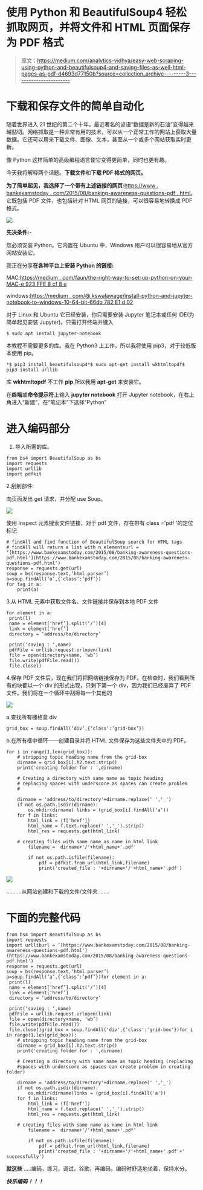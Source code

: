 # 使用 Python 和 BeautifulSoup4 轻松抓取网页，并将文件和 HTML 页面保存为 PDF 格式

> 原文：<https://medium.com/analytics-vidhya/easy-web-scraping-using-python-and-beautifulsoup4-and-saving-files-as-well-html-pages-as-pdf-d4693d77150b?source=collection_archive---------3----------------------->

# 下载和保存文件的简单自动化

随着世界进入 21 世纪的第二个十年，最近著名的谚语“数据是新的石油”变得越来越贴切。网络抓取是一种非常有用的技术，可以从一个正常工作的网站上获取大量数据。它还可以用来下载文件、图像、文本，甚至从一个或多个网站获取实时更新。

像 Python 这样简单的高级编程语言使它变得更简单，同时也更有趣。

今天我将解释两个话题。**下载文件**和**下载 PDF 格式的网页。**

**为了简单起见，我选择了一个带有上述链接的网页:**[https://www . bankexamstoday . com/2015/08/banking-awareness-questions-pdf . html](https://www.bankexamstoday.com/2015/08/banking-awareness-questions-pdf.html)。它既包括 PDF 文件，也包括针对 HTML 网页的链接，可以很容易地转换成 PDF 格式。

![](img/5959a80e9183088c3c56c4888f9ab803.png)

**先决条件:-**

您必须安装 Python。它内置在 Ubuntu 中，Windows 用户可以很容易地从官方网站安装它。

我正在分享**在各种平台上安装 Python 的链接:**

MAC:[https://medium . com/faun/the-right-way-to-set-up-python-on-your-MAC-e 923 FFE 8 cf 8 e](/@blessedmarcel1/how-to-install-jupyter-notebook-on-mac-using-homebrew-528c39fd530f)

windows:[https://medium . com/@ kswalawage/install-python-and-jupyter-notebook-to-windows-10-64-bit-66db 782 E1 d 02](/@kswalawage/install-python-and-jupyter-notebook-to-windows-10-64-bit-66db782e1d02)

对于 Linux 和 Ubuntu 它已经安装，你只需要安装 Jupyter 笔记本或任何 IDE(为简单起见安装 Jupyter)。只需打开终端并键入

```
$ sudo apt install jupyter-notebook
```

本教程不需要更多的库。我在 Python3 上工作，所以我将使用 pip3，对于较低版本使用 pip。

```
*$ pip3 install beautifulsoup4*$ sudo apt-get install wkhtmltopdf$ pip3 install urllib
```

库 **wkhtmltopdf** 不工作 **pip** 所以我用 **apt-get** 来安装它。

在**终端**或**命令提示符**上输入 **jupyter notebook** 打开 Jupyter notebook，在右上角进入“新建”，在“笔记本”下选择“Python”

# 进入编码部分

1.  导入所需的库。

```
from bs4 import BeautifulSoup as bs
import requests
import urllib
import pdfkit
```

2.刮削部件:

向页面发出 get 请求，并分配 use Soup。

![](img/44b085e68f1b60fa1cbb10839aea0386.png)

使用 Inspect 元素搜索文件链接，对于 pdf 文件，存在带有 class ='pdf '的定位标记

```
# findAll and find function of BeautifulSoup search for HTML tags
# findAll will return a list with n elementsurl = ‘[https://www.bankexamstoday.com/2015/08/banking-awareness-questions-pdf.html'](https://www.bankexamstoday.com/2015/08/banking-awareness-questions-pdf.html')
response = requests.get(url)
soup = bs(response.text,’html.parser’)
a=soup.findAll(‘a’,{‘class’:’pdf’})
for tag in a:
    print(a)
```

3.从 HTML 元素中获取文件名、文件链接并保存到本地 PDF 文件

```
for element in a:
 print(l)
 name = element[‘href’].split(‘/’)[4]
 link = element[‘href’]
 directory = ‘address/to/directory’

 print(‘saving : ‘,name)
 pdfFile = urllib.request.urlopen(link)
 file = open(directory+name, ‘wb’)
 file.write(pdfFile.read())
 file.close()
```

4.保存 PDF 文件后，现在我们将把网络链接保存为 PDF。在检查时，我们看到所有的块都以一个 div 的形式出现，只剩下第一个 div，因为我们已经废弃了 PDF 文件。我们将在一个循环中刮擦每一个其他的

![](img/5db07b34d6037d45398157b484e15cf2.png)

a.查找所有栅格盒 div

```
grid_box = soup.findAll(‘div’,{‘class’:’grid-box’})
```

b.在所有框中循环——创建目录并将 HTML 文件保存为这些文件夹中的 PDF。

```
for i in range(1,len(grid_box)):
    # stripping topic heading name from the grid-box   
    dirname = grid_box[i].h2.text.strip()
    print('creating folder for : ',dirname)

    # Creating a directory with same name as topic heading     
    # replacing spaces with underscore as spaces can create problem 
    # 

    dirname = 'address/to/directory'+dirname.replace(' ','_')
    if not os.path.isdir(dirname):
        os.mkdir(dirname) links = (grid_box[i].findAll('a'))
    for f in links:
        html_link = (f['href'])
        html_name = f.text.replace(' ','_').strip()
        html_res = requests.get(html_link)

    # creating files with same name as name in html link 
        filename =  dirname+'/'+html_name+'.pdf'

        if not os.path.isfile(filename):
            pdf = pdfkit.from_url(html_link,filename)
            print('created_file : '+dirname+'/'+html_name+'.pdf')
```

![](img/2bd7175848a568070d02399e79cea767.png)

……….从网站创建和下载的文件/文件夹……..

# 下面的完整代码

```
from bs4 import BeautifulSoup as bs
import requests
import urlliburl = ‘[https://www.bankexamstoday.com/2015/08/banking-awareness-questions-pdf.html'](https://www.bankexamstoday.com/2015/08/banking-awareness-questions-pdf.html')
response = requests.get(url)
soup = bs(response.text,’html.parser’)
a=soup.findAll(‘a’,{‘class’:’pdf’})for element in a:
 print(l)
 name = element[‘href’].split(‘/’)[4]
 link = element[‘href’]
 directory = ‘address/to/directory’

 print(‘saving : ‘,name)
 pdfFile = urllib.request.urlopen(link)
 file = open(directory+name, ‘wb’)
 file.write(pdfFile.read())
 file.close()grid_box = soup.findAll('div',{'class':'grid-box'})for i in range(1,len(grid_box)):
    # stripping topic heading name from the grid-box   
    dirname = grid_box[i].h2.text.strip()
    print('creating folder for : ',dirname)

    # Creating a directory with same name as topic heading (replacing
    #spaces with underscore as spaces can create problem in creating folder)   

    dirname = 'address/to/directory'+dirname.replace(' ','_')
    if not os.path.isdir(dirname):
        os.mkdir(dirname)links = (grid_box[i].findAll('a'))
    for f in links:
        html_link = (f['href'])
        html_name = f.text.replace(' ','_').strip()
        html_res = requests.get(html_link)

    # creating files with same name as name in html link 
        filename =  dirname+'/'+html_name+'.pdf'

        if not os.path.isfile(filename):
            pdf = pdfkit.from_url(html_link,filename)
            print('created_file : '+dirname+'/'+html_name+'.pdf'+' successfully')
```

**就这些** …..编码，练习，调试，谷歌，再编码。编码时舒适地坐着，保持水分。

***快乐编码！！！***